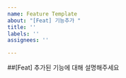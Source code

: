 ```yaml
---
name: Feature Template
about: "[Feat] 기능추가 "
title: ''
labels: ''
assignees: ''

---
```


##[Feat] 
추가된 기능에 대해 설명해주세요

